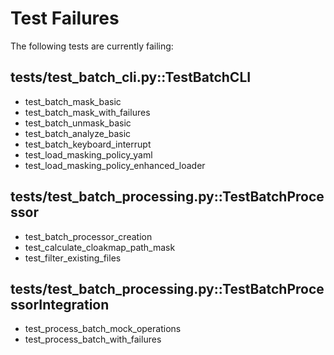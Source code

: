 # Test Failures

The following tests are currently failing:

## tests/test_batch_cli.py::TestBatchCLI
- test_batch_mask_basic
- test_batch_mask_with_failures
- test_batch_unmask_basic
- test_batch_analyze_basic
- test_batch_keyboard_interrupt
- test_load_masking_policy_yaml
- test_load_masking_policy_enhanced_loader

## tests/test_batch_processing.py::TestBatchProcessor
- test_batch_processor_creation
- test_calculate_cloakmap_path_mask
- test_filter_existing_files

## tests/test_batch_processing.py::TestBatchProcessorIntegration
- test_process_batch_mock_operations
- test_process_batch_with_failures